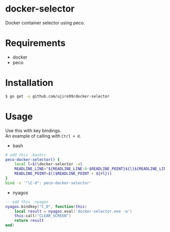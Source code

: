 # docker-selector
Docker container selector using peco.

# Requirements
* docker
* peco

# Installation
```bash
$ go get -u github.com/ujiro99/docker-selector
```

# Usage
Use this with key bindings.  
An example of calling with `Ctrl + d`.

* bash
```bash
# add this .bashrc
peco-docker-selector() {
    local l=$(\docker-selector -a)
    READLINE_LINE="${READLINE_LINE:0:$READLINE_POINT}${l}${READLINE_LINE:$READLINE_POINT}"
    READLINE_POINT=$(($READLINE_POINT + ${#l}))
}
bind -x '"\C-d": peco-docker-selector'
```

* nyagos
```lua
-- add this .nyagos
nyagos.bindkey("C_D", function(this)
    local result = nyagos.eval('docker-selector.exe -a')
    this:call("CLEAR_SCREEN")
    return result
end)
```
